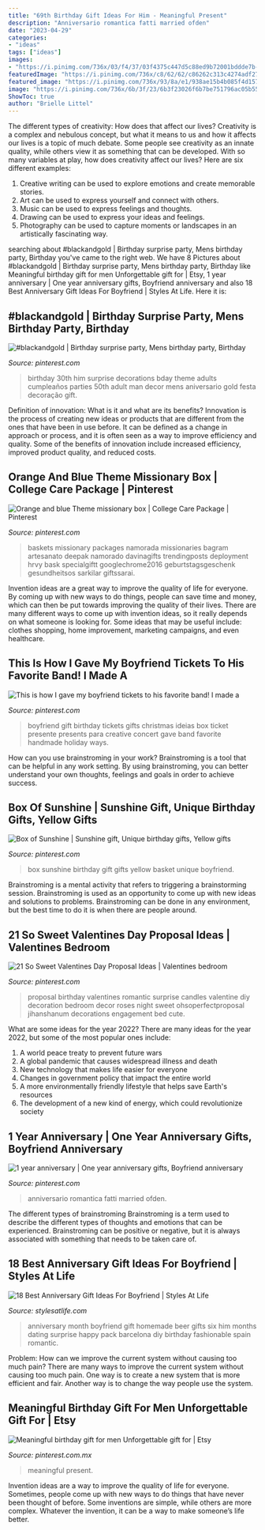 ```yaml
---
title: "69th Birthday Gift Ideas For Him - Meaningful Present"
description: "Anniversario romantica fatti married ofden"
date: "2023-04-29"
categories:
- "ideas"
tags: ["ideas"]
images:
- "https://i.pinimg.com/736x/03/f4/37/03f4375c447d5c88ed9b72001bddde7b--his-birthday-ideas-boyfriend-boyfriends-birthday.jpg"
featuredImage: "https://i.pinimg.com/736x/c8/62/62/c86262c313c4274adf2746fa0ee7e0a5--boyfriend--months-gift-six-month-anniversary-boyfriend.jpg"
featured_image: "https://i.pinimg.com/736x/93/8a/e1/938ae15b4b085f4d157360d071287412.jpg"
image: "https://i.pinimg.com/736x/6b/3f/23/6b3f23026f6b7be751796ac05b554a7e.jpg"
ShowToc: true
author: "Brielle Littel"
---
```



The different types of creativity: How does that affect our lives?
Creativity is a complex and nebulous concept, but what it means to us and how it affects our lives is a topic of much debate. Some people see creativity as an innate quality, while others view it as something that can be developed. With so many variables at play, how does creativity affect our lives? Here are six different examples: 
1. Creative writing can be used to explore emotions and create memorable stories.
2. Art can be used to express yourself and connect with others.
3. Music can be used to express feelings and thoughts.
4. Drawing can be used to express your ideas and feelings.
5. Photography can be used to capture moments or landscapes in an artistically fascinating way. 

	

		
searching about #blackandgold | Birthday surprise party, Mens birthday party, Birthday you've came to the right web. We have 8 Pictures about #blackandgold | Birthday surprise party, Mens birthday party, Birthday like Meaningful birthday gift for men Unforgettable gift for | Etsy, 1 year anniversary | One year anniversary gifts, Boyfriend anniversary and also 18 Best Anniversary Gift Ideas For Boyfriend | Styles At Life. Here it is:
		
    
## #blackandgold | Birthday Surprise Party, Mens Birthday Party, Birthday

<img loading=lazy src="https://i.pinimg.com/736x/c9/9d/f6/c99df6925b50f96e2c6442eb0cf01d13.jpg" onerror="this.onerror=null;this.src='https://tse3.mm.bing.net/th?id=OIP.d4NaEcoG2tH5HHk7a-CEQQHaJ4&amp;pid=15.1';" alt="#blackandgold | Birthday surprise party, Mens birthday party, Birthday">

_Source: pinterest.com_

>birthday 30th him surprise decorations bday theme adults cumpleaños parties 50th adult man decor mens aniversario gold festa decoração gift. 

	

Definition of innovation: What is it and what are its benefits?
Innovation is the process of creating new ideas or products that are different from the ones that have been in use before. It can be defined as a change in approach or process, and it is often seen as a way to improve efficiency and quality. Some of the benefits of innovation include increased efficiency, improved product quality, and reduced costs.

    
## Orange And Blue Theme Missionary Box | College Care Package | Pinterest

<img loading=lazy src="https://i.pinimg.com/736x/db/9a/9b/db9a9b4cff7d8c52f1e17fcdb8c3b31f.jpg" onerror="this.onerror=null;this.src='https://tse1.mm.bing.net/th?id=OIP.KHLy6T-A79FHlqH9lO-TbwHaJ4&amp;pid=15.1';" alt="Orange and blue Theme missionary box | College Care Package | Pinterest">

_Source: pinterest.com_

>baskets missionary packages namorada missionaries bagram artesanato deepak namorado davinagifts trendingposts deployment hrvy bask specialgiftt googlechrome2016 geburtstagsgeschenk gesundheitsos sarkilar giftssarai. 

	

Invention ideas are a great way to improve the quality of life for everyone. By coming up with new ways to do things, people can save time and money, which can then be put towards improving the quality of their lives. There are many different ways to come up with invention ideas, so it really depends on what someone is looking for. Some ideas that may be useful include: clothes shopping, home improvement, marketing campaigns, and even healthcare.

    
## This Is How I Gave My Boyfriend Tickets To His Favorite Band! I Made A

<img loading=lazy src="https://i.pinimg.com/736x/03/f4/37/03f4375c447d5c88ed9b72001bddde7b--his-birthday-ideas-boyfriend-boyfriends-birthday.jpg" onerror="this.onerror=null;this.src='https://tse1.mm.bing.net/th?id=OIP.rHGMX8GZDd2VmZJvzTEluQHaJ3&amp;pid=15.1';" alt="This is how I gave my boyfriend tickets to his favorite band! I made a">

_Source: pinterest.com_

>boyfriend gift birthday tickets gifts christmas ideias box ticket presente presents para creative concert gave band favorite handmade holiday ways. 

	

How can you use brainstroming in your work?
Brainstroming is a tool that can be helpful in any work setting. By using brainstroming, you can better understand your own thoughts, feelings and goals in order to achieve success.

    
## Box Of Sunshine | Sunshine Gift, Unique Birthday Gifts, Yellow Gifts

<img loading=lazy src="https://i.pinimg.com/736x/25/03/2a/25032a18260d432c24d66ca64a3d55b5--box-of-sunshine.jpg" onerror="this.onerror=null;this.src='https://tse3.mm.bing.net/th?id=OIP.q85zwjjAQatw5Q-uNYU89QHaJ3&amp;pid=15.1';" alt="Box of Sunshine | Sunshine gift, Unique birthday gifts, Yellow gifts">

_Source: pinterest.com_

>box sunshine birthday gift gifts yellow basket unique boyfriend. 

	

Brainstroming is a mental activity that refers to triggering a brainstorming session. Brainstroming is used as an opportunity to come up with new ideas and solutions to problems. Brainstroming can be done in any environment, but the best time to do it is when there are people around.

    
## 21 So Sweet Valentines Day Proposal Ideas | Valentines Bedroom

<img loading=lazy src="https://i.pinimg.com/736x/93/8a/e1/938ae15b4b085f4d157360d071287412.jpg" onerror="this.onerror=null;this.src='https://tse1.mm.bing.net/th?id=OIP.yuqmzT6Dvrm4viOGAFeiZwHaLG&amp;pid=15.1';" alt="21 So Sweet Valentines Day Proposal Ideas | Valentines bedroom">

_Source: pinterest.com_

>proposal birthday valentines romantic surprise candles valentine diy decoration bedroom decor roses night sweet ohsoperfectproposal jihanshanum decorations engagement bed cute. 

	

What are some ideas for the year 2022?
There are many ideas for the year 2022, but some of the most popular ones include: 
1. A world peace treaty to prevent future wars 
2. A global pandemic that causes widespread illness and death 
3. New technology that makes life easier for everyone 
4. Changes in government policy that impact the entire world 
5. A more environmentally friendly lifestyle that helps save Earth's resources 
6. The development of a new kind of energy, which could revolutionize society 

    
## 1 Year Anniversary | One Year Anniversary Gifts, Boyfriend Anniversary

<img loading=lazy src="https://i.pinimg.com/736x/6b/3f/23/6b3f23026f6b7be751796ac05b554a7e.jpg" onerror="this.onerror=null;this.src='https://tse4.mm.bing.net/th?id=OIP.RGZCQWBWfUJmAvTTEsCMawHaJ3&amp;pid=15.1';" alt="1 year anniversary | One year anniversary gifts, Boyfriend anniversary">

_Source: pinterest.com_

>anniversario romantica fatti married ofden. 

	

The different types of brainstroming
Brainstroming is a term used to describe the different types of thoughts and emotions that can be experienced. Brainstroming can be positive or negative, but it is always associated with something that needs to be taken care of.

    
## 18 Best Anniversary Gift Ideas For Boyfriend | Styles At Life

<img loading=lazy src="https://i.pinimg.com/736x/c8/62/62/c86262c313c4274adf2746fa0ee7e0a5--boyfriend--months-gift-six-month-anniversary-boyfriend.jpg" onerror="this.onerror=null;this.src='https://tse4.mm.bing.net/th?id=OIP.N3Mxk5QVI0oYjRucVBneYgHaJ3&amp;pid=15.1';" alt="18 Best Anniversary Gift Ideas For Boyfriend | Styles At Life">

_Source: stylesatlife.com_

>anniversary month boyfriend gift homemade beer gifts six him months dating surprise happy pack barcelona diy birthday fashionable spain romantic. 

	

Problem: How can we improve the current system without causing too much pain?
There are many ways to improve the current system without causing too much pain. One way is to create a new system that is more efficient and fair. Another way is to change the way people use the system.

    
## Meaningful Birthday Gift For Men Unforgettable Gift For | Etsy

<img loading=lazy src="https://i.pinimg.com/736x/1c/99/5a/1c995ae24e7dc65a123f8c4ddd8ab776.jpg" onerror="this.onerror=null;this.src='https://tse1.mm.bing.net/th?id=OIP.DzXE8QLsbnkU6U8KMVGUZAHaJ3&amp;pid=15.1';" alt="Meaningful birthday gift for men Unforgettable gift for | Etsy">

_Source: pinterest.com.mx_

>meaningful present. 

	

Invention ideas are a way to improve the quality of life for everyone. Sometimes, people come up with new ways to do things that have never been thought of before. Some inventions are simple, while others are more complex. Whatever the invention, it can be a way to make someone’s life better.


